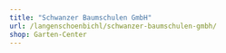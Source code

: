 ```yaml
---
title: "Schwanzer Baumschulen GmbH"
url: /langenschoenbichl/schwanzer-baumschulen-gmbh/
shop: Garten-Center
---
```


